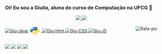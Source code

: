 ### Oi! Eu sou a Giulia, aluna do curso de Computação na UFCG 👋
<div align="center">
  <a href="https://github.com/gisolinha">
  <img height="180em" src="https://github-readme-stats.vercel.app/api?username=gisolinha&show_icons=true&theme=dracula&include_all_commits=true&count_private=true"/>
  <img height="180em" src="https://github-readme-stats.vercel.app/api/top-langs/?username=rafaballerini&layout=compact&langs_count=7&theme=dracula"/>
</div>
<div style="display: inline_block"><br>
  <img align="center" alt="Giu-Java" height="30" width="40" src="https://cdn.jsdelivr.net/gh/devicons/devicon/icons/java/java-original.svg">
  <img align="center" alt="Giu-Python" height="30" width="40" src="https://raw.githubusercontent.com/devicons/devicon/master/icons/python/python-original.svg">
  <img align="center" alt="Giu-html" height="30" width="40" src="https://cdn.jsdelivr.net/gh/devicons/devicon/icons/html5/html5-plain.svg">
  <img align="center" alt="Giu-CSS" height="30" width="40" src="https://cdn.jsdelivr.net/gh/devicons/devicon/icons/css3/css3-original.svg">
  <img align="center" alt="Giu-JS" height="30" width="40" src="https://cdn.jsdelivr.net/gh/devicons/devicon/icons/javascript/javascript-plain.svg">
  <img align="right" alt="Rafa-pic" height="150" style="border-radius:50;" 
       src="https://i.gifer.com/origin/72/729b9c34d591753e02fed6837e3235e4.gif"
">
</div>

##
  
<div> 
  <a href="https://instagram.com/gigimest" target="_blank"><img src="https://img.shields.io/badge/-Instagram-%23E4405F?style=for-the-badge&logo=instagram&logoColor=white" target="_blank"></a>
 	<a href="https://www.twitch.tv/leticcinha" target="_blank"><img src="https://img.shields.io/badge/Twitch-9146FF?style=for-the-badge&logo=twitch&logoColor=white" target="_blank"></a>
  <a href ="giulia.aragao@ccc.ufcg.edu.br"><img src="https://img.shields.io/badge/-Gmail-%23333?style=for-the-badge&logo=gmail&logoColor=white" target="_blank"></a>
  <a href="https://www.linkedin.com/in/giulia-leticia-de-mesquita-aragao-146621254/" target="_blank"><img src="https://img.shields.io/badge/-LinkedIn-%230077B5?style=for-the-badge&logo=linkedin&logoColor=white" target="_blank"></a> 
 
</div>

   


